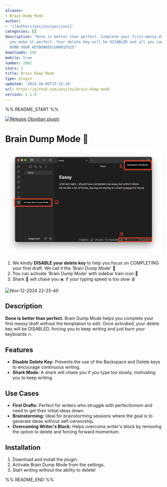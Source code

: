 ```yaml
---
aliases:
- Brain Dump Mode
author:
- '[[authors/yesjinu|yesjinu]]'
categories: []
description: "Done is better than perfect. Complete your first-messy-draft before
  you make it perfect. Your delete key will be DISABLED and all you can do is JUST
  BURN YOUR KEYBOARDS\U0001F525"
downloads: 258
mobile: true
number: 2001
stars: 2
title: Brain Dump Mode
type: plugin
updated: '2024-10-05T15:32:18'
url: https://github.com/yesjinu/brain-dump-mode
version: 1.1.0
---
```


%% README_START %%

[![Release Obsidian plugin](https://github.com/yesjinu/brain-dump-mode/actions/workflows/release.yaml/badge.svg)](https://github.com/yesjinu/brain-dump-mode/actions/workflows/release.yaml)

# Brain Dump Mode 🤯

![image](https://raw.githubusercontent.com/yesjinu/brain-dump-mode/HEAD/public/image.png)

1. We kindly **DISABLE your delete key** to help you focus on COMPLETING your first draft. We call it the 'Brain Dump Mode' 🤯
2. You can activate 'Brain Dump Mode' with sidebar train icon 🚅
3. Shark 🦈 will chase you 🏊 if your typing speed is too slow 🩸

![Nov-12-2024 22-25-40](https://github.com/user-attachments/assets/b9f78370-f771-4c35-8a9d-097f6bce050f)


## Description

**Done is better than perfect.** Brain Dump Mode helps you complete your first messy draft without the temptation to edit. Once activated, your delete key will be DISABLED, forcing you to keep writing and just burn your keyboards 🔥.

## Features

- **Disable Delete Key:** Prevents the use of the Backspace and Delete keys to encourage continuous writing.
- **Shark Mode:** A shark will chase you if you type too slowly, motivating you to keep writing.

## Use Cases

- **First Drafts:** Perfect for writers who struggle with perfectionism and need to get their initial ideas down.
- **Brainstorming:** Ideal for brainstorming sessions where the goal is to generate ideas without self-censorship.
- **Overcoming Writer's Block:** Helps overcome writer's block by removing the option to delete and forcing forward momentum.

## Installation

1. Download and install the plugin.
2. Activate Brain Dump Mode from the settings.
3. Start writing without the ability to delete!


%% README_END %%